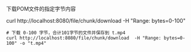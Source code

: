 
下载POM文件的指定字节内容

curl http://localhost:8080/file/chunk/download  -H "Range: bytes=0-100"

```shell
# 下载 0-100 字节，合计101字节的文件并保存到 t.mp4
curl http://localhost:8080/file/chunk/download  -H "Range: bytes=0-100" -o "t.mp4"
```

